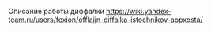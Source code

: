 Описание работы диффалки
https://wiki.yandex-team.ru/users/fexion/offlajjn-diffalka-istochnikov-appxosta/
